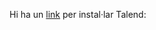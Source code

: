 Hi ha un [link](https://drive.google.com/file/d/1g3ywcyqgFYXMfVQXTE1M2g6Elhd0qr2N/view) per instal·lar Talend:
